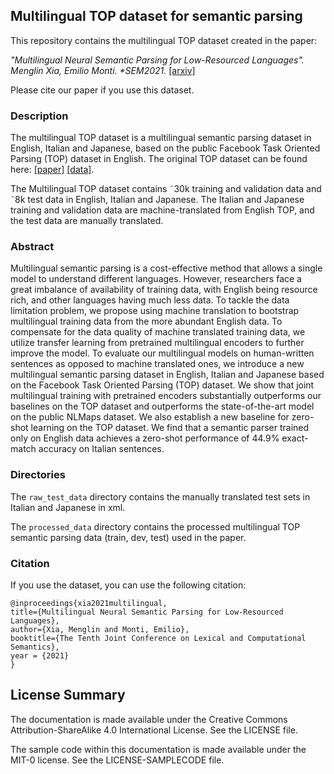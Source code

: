 ## Multilingual TOP dataset for semantic parsing

This repository contains the multilingual TOP dataset created in the paper:

_"Multilingual Neural Semantic Parsing for Low-Resourced Languages". Menglin Xia, Emilio Monti. *SEM2021._ [\[arxiv\]](https://arxiv.org/abs/2106.03469)

Please cite our paper if you use this dataset.


### Description

The multilingual TOP dataset is a multilingual semantic parsing dataset in English, Italian and Japanese, based on the public Facebook Task Oriented
Parsing (TOP) dataset in English. The original TOP dataset can be found here: [\[paper\]](https://research.fb.com/publications/semantic-parsing-for-task-oriented-dialog-using-hierarchical-representations/) [\[data\]](http://fb.me/semanticparsingdialog).

The Multilingual TOP dataset contains ˜30k training and validation data and ˜8k test data in English, Italian and Japanese. The Italian and Japanese training and validation data are machine-translated from English TOP, and the test data are manually translated.


### Abstract

Multilingual semantic parsing is a cost-effective method that allows a single model to understand different languages. However, researchers face a great imbalance of availability of training data, with English being resource rich, and other languages having much less data. To tackle the data limitation problem, we propose using machine translation to bootstrap multilingual training data from the more abundant English data. To compensate for the data quality of machine translated training data, we utilize transfer learning from pretrained multilingual encoders to further improve the model. To evaluate our multilingual models on human-written sentences as opposed to machine translated ones, we introduce a new multilingual semantic parsing dataset in English, Italian and Japanese based on the Facebook Task Oriented Parsing (TOP) dataset. We show that joint multilingual training with pretrained encoders substantially outperforms our baselines on the TOP dataset and outperforms the state-of-the-art model on the public NLMaps dataset. We also establish a new baseline for zero-shot learning on the TOP dataset. We find that a semantic parser trained only on English data achieves a zero-shot performance of 44.9% exact-match accuracy on Italian sentences. 

### Directories

The `raw_test_data` directory contains the manually translated test sets in Italian and Japanese in xml.

The `processed_data` directory contains the processed multilingual TOP semantic parsing data (train, dev, test) used in the paper.

### Citation

If you use the dataset, you can use the following citation:
```
@inproceedings{xia2021multilingual,
title={Multilingual Neural Semantic Parsing for Low-Resourced Languages},
author={Xia, Menglin and Monti, Emilio},
booktitle={The Tenth Joint Conference on Lexical and Computational Semantics},
year = {2021}
}
```


## License Summary

The documentation is made available under the Creative Commons Attribution-ShareAlike 4.0 International License. See the LICENSE file.

The sample code within this documentation is made available under the MIT-0 license. See the LICENSE-SAMPLECODE file.

